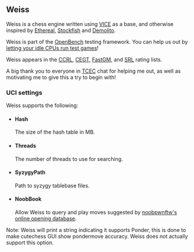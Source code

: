 ## Weiss
Weiss is a chess engine written using [VICE](https://www.youtube.com/watch?v=bGAfaepBco4&list=PLZ1QII7yudbc-Ky058TEaOstZHVbT-2hg) as a base, and otherwise inspired by [Ethereal](https://github.com/AndyGrant/Ethereal), [Stockfish](https://stockfishchess.org/) and [Demolito](https://github.com/lucasart/Demolito).

Weiss is part of the [OpenBench](http://chess.grantnet.us/index/) testing framework. You can help us out by [letting your idle CPUs run test games](https://github.com/AndyGrant/OpenBench/)!

Weiss appears in the [CCRL](https://ccrl.chessdom.com/ccrl/404/cgi/compare_engines.cgi?family=Weiss), [CEGT](http://www.cegt.net/40_4_Ratinglist/40_4_single/rangliste.html), [FastGM](http://www.fastgm.de/60-0.60.html), and [SRL](http://rebel13.nl/download/speedy-rating-list.html) rating lists.

A big thank you to everyone in [TCEC](https://www.twitch.tv/tcec_chess_tv) chat for helping me out, as well as motivating me to give this a try to begin with!

### UCI settings

Weiss supports the following:

* #### Hash
  The size of the hash table in MB.

* #### Threads
  The number of threads to use for searching.

* #### SyzygyPath
  Path to syzygy tablebase files.

* #### NoobBook
  Allow Weiss to query and play moves suggested by [noobpwnftw's online opening database](https://www.chessdb.cn/queryc_en/).

Note: Weiss will print a string indicating it supports Ponder, this is done to make cutechess GUI show pondermove accuracy. Weiss does not actually support this option.
